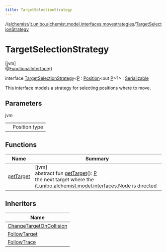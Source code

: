 ```yaml
---
title: TargetSelectionStrategy
---
```

//[alchemist](../../../index.html)/[it.unibo.alchemist.model.interfaces.movestrategies](../index.html)/[TargetSelectionStrategy](index.html)



# TargetSelectionStrategy



[jvm]\
@[FunctionalInterface](https://docs.oracle.com/javase/8/docs/api/java/lang/FunctionalInterface.html)()



interface [TargetSelectionStrategy](index.html)<[P](index.html) : [Position](../../it.unibo.alchemist.model.interfaces/-position/index.html)<out [P](../../it.unibo.alchemist.model.implementations.layers/-uniform-layer/index.html)>?> : [Serializable](https://docs.oracle.com/javase/8/docs/api/java/io/Serializable.html)

This interface models a strategy for selecting positions where to move.



## Parameters


jvm

| | |
|---|---|
| <P> | Position type |



## Functions


| Name | Summary |
|---|---|
| [getTarget](get-target.html) | [jvm]<br>abstract fun [getTarget](get-target.html)(): [P](../../it.unibo.alchemist.model.implementations.layers/-uniform-layer/index.html)<br>the next target where the [it.unibo.alchemist.model.interfaces.Node](../../it.unibo.alchemist.model.interfaces/-node/index.html) is directed |


## Inheritors


| Name |
|---|
| [ChangeTargetOnCollision](../../it.unibo.alchemist.model.implementations.movestrategies/-change-target-on-collision/index.html) |
| [FollowTarget](../../it.unibo.alchemist.model.implementations.movestrategies.target/-follow-target/index.html) |
| [FollowTrace](../../it.unibo.alchemist.model.implementations.movestrategies.target/-follow-trace/index.html) |

